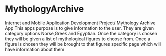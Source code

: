 # MythologyArchive
Internet and Mobile Application Development Project/ Mythology Archive App
This apps purpose is to give information to the user.
They are given category options Norse,Greek and Egyptian.
Once the category is chosen they will be given a list of mythological figures to choose from.
Once a figure is chosen they will be brought to that figures specific page which will have information about them
